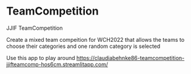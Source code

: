 # TeamCompetition
JJIF TeamCompetition


Create a mixed team compeition for WCH2022 that allows the teams 
to choose their categories and one random category is selected 

Use this app to play around
https://claudiabehnke86-teamcompetition-jjifteamcomp-hos6cm.streamlitapp.com/ 
